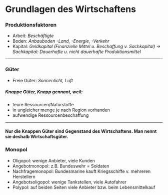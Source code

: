 # Grundlagen des Wirtschaftens

### Produktionsfaktoren

- Arbeit: *Beschäftigte*
- Boden: *Anbauboden -Land, -Energie, -Verkehr*
- Kapital: *Geldkapital (Finanzielle Mittel u. Beschaffung v. Sachkapital) -> Sachkapital: Dauerhafte u. nicht dauerhafte Produktionsmittel*

---

### Güter

- Freie Güter: *Sonnenlicht, Luft*
##### Knappe Güter, Knapp gennant, weil: 
- teure Ressourcen/Naturstoffe
- in ungleicher menge je nach Region vorhanden
- aufwendige Ressourcenbeschaffung

---

#### Nur die Knappen Güter sind Gegenstand des Wirtschaftens. Man nennt sie deshalb Wirtschaftsgüter. 

### Monopol

- Oligopol: wenige Anbieter, viele Kunden
- Angebotmonopol: z.B. Bundeswehr = Soldaten
- Nachfragemonopol: Bundesmarine kauft Kriegsschiffe v. mehreren Herstellern
- Angebotsoligopol: wenige Tankstellen, viele Autofahrer
- Polypol: auf beiden Seiten viele Anbieter bzw. beim Lebensmittelkauf

